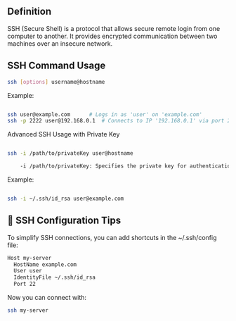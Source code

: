 ## Definition

SSH (Secure Shell) is a protocol that allows secure remote login from one computer to another. It provides encrypted communication between two machines over an insecure network.

## SSH Command Usage

```bash
ssh [options] username@hostname
```

Example:

```bash

ssh user@example.com      # Logs in as 'user' on 'example.com'
ssh -p 2222 user@192.168.0.1  # Connects to IP '192.168.0.1' via port 2222
```

Advanced SSH Usage with Private Key

```bash

ssh -i /path/to/privateKey user@hostname

    -i /path/to/privateKey: Specifies the private key for authentication.
```

Example:

```bash

ssh -i ~/.ssh/id_rsa user@example.com
```

## 🔄 SSH Configuration Tips

To simplify SSH connections, you can add shortcuts in the ~/.ssh/config file:

```bash
Host my-server
  HostName example.com
  User user
  IdentityFile ~/.ssh/id_rsa
  Port 22
```

Now you can connect with:

```bash
ssh my-server
```
